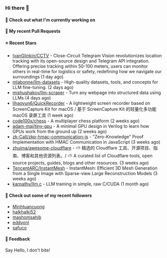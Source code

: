 ### Hi there 👋

#### 👷 Check out what I'm currently working on

#### 🔨 My recent Pull Requests


#### ⭐ Recent Stars

- [IvanGlinkin/CCTV](https://github.com/IvanGlinkin/CCTV) - Close-Circuit Telegram Vision revolutionizes location tracking with its open-source design and Telegram API integration. Offering precise tracking within 50-100 meters, users can monitor others in real-time for logistics or safety, redefining how we navigate our surroundings (1 day ago)
- [mlabonne/llm-datasets](https://github.com/mlabonne/llm-datasets) - High-quality datasets, tools, and concepts for LLM fine-tuning. (2 days ago)
- [mishushakov/llm-scraper](https://github.com/mishushakov/llm-scraper) - Turn any webpage into structured data using LLMs (4 days ago)
- [lihaoyun6/QuickRecorder](https://github.com/lihaoyun6/QuickRecorder) - A lightweight screen recorder based on ScreenCapture Kit for macOS / 基于 ScreenCapture Kit 的轻量化多功能 macOS 录屏工具 (1 week ago)
- [code100x/chess](https://github.com/code100x/chess) - A multiplayer chess platform  (2 weeks ago)
- [adam-maj/tiny-gpu](https://github.com/adam-maj/tiny-gpu) - A minimal GPU design in Verilog to learn how GPUs work from the ground up (2 weeks ago)
- [zk-Call/zkp-hmac-communication-js](https://github.com/zk-Call/zkp-hmac-communication-js) - &#34;Zero-Knowledge&#34; Proof Implementation with HMAC Communication in JavaScript (3 weeks ago)
- [zhuima/awesome-cloudflare](https://github.com/zhuima/awesome-cloudflare) - ⛅️ 精选的 Cloudflare 工具、开源项目、指南、博客和其他资源列表。/ ⛅️ A curated list of Cloudflare tools, open source projects, guides, blogs and other resources. (3 weeks ago)
- [TencentARC/InstantMesh](https://github.com/TencentARC/InstantMesh) - InstantMesh: Efficient 3D Mesh Generation from a Single Image with Sparse-view Large Reconstruction Models (3 weeks ago)
- [karpathy/llm.c](https://github.com/karpathy/llm.c) - LLM training in simple, raw C/CUDA (1 month ago)

#### 👯 Check out some of my recent followers

- [Minhtuancuong](https://github.com/Minhtuancuong)
- [halkhalki52](https://github.com/halkhalki52)
- [mashomsahib](https://github.com/mashomsahib)
- [eddyonl](https://github.com/eddyonl)
- [safuco](https://github.com/safuco)

#### 💬 Feedback

Say Hello, I don't bite!